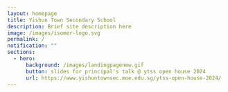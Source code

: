 ```yaml
---
layout: homepage
title: Yishun Town Secondary School
description: Brief site description here
image: /images/isomer-logo.svg
permalink: /
notification: ""
sections:
  - hero:
      background: /images/landingpagenew.gif
      button: slides for principal's talk @ ytss open house 2024
      url: https://www.yishuntownsec.moe.edu.sg/ytss-open-house-2024/
---
```

